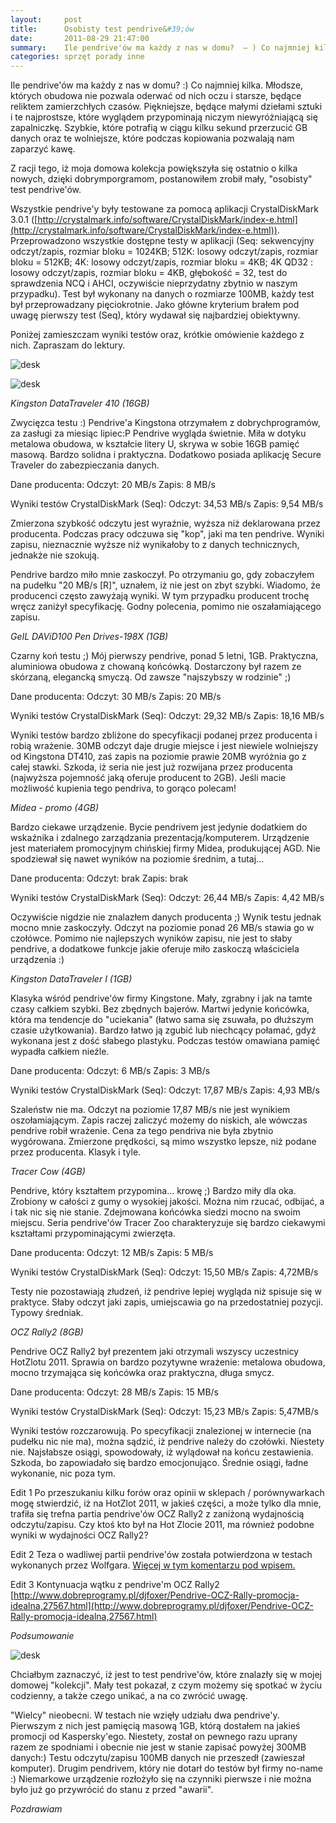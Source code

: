 ```yaml
---
layout:     post
title:      Osobisty test pendrive&#39;ów
date:       2011-08-29 21:47:00
summary:    Ile pendrive'ów ma każdy z nas w domu?  — ) Co najmniej kilka. Młodsze, których obudowa nie pozwala oderwać od nich oczu i starsze, będące reliktem zamierzchłych czasów. Piękniejsze, będące małymi dziełami sztuki i te najprostsze, które wyglądem przypominają niczym niewyróżniającą się zapalniczkę. Szybkie, które potrafią w ciągu kilku sekund przerzucić GB danych oraz te wolniejsze, które podczas kop...
categories: sprzęt porady inne
---
```




Ile pendrive'ów ma każdy z nas w domu? :) Co najmniej kilka. Młodsze, których obudowa nie pozwala oderwać od nich oczu i starsze, będące reliktem zamierzchłych czasów. Piękniejsze, będące małymi dziełami sztuki i te najprostsze, które wyglądem przypominają niczym niewyróżniającą się zapalniczkę. Szybkie, które potrafią w ciągu kilku sekund przerzucić GB danych oraz te wolniejsze, które podczas kopiowania pozwalają nam zaparzyć kawę.

Z racji tego, iż moja domowa kolekcja powiększyła się ostatnio o kilka nowych, dzięki dobrymporgramom, postanowiłem zrobił mały, "osobisty" test pendrive'ów.

Wszystkie pendrive'y były testowane za pomocą aplikacji CrystalDiskMark 3.0.1 ([http://crystalmark.info/software/CrystalDiskMark/index-e.html](http://crystalmark.info/software/CrystalDiskMark/index-e.html)). Przeprowadzono wszystkie dostępne testy w aplikacji (Seq: sekwencyjny odczyt/zapis, rozmiar bloku = 1024KB; 512K: losowy odczyt/zapis, rozmiar bloku = 512KB; 4K: losowy odczyt/zapis, rozmiar bloku = 4KB; 4K QD32 : losowy odczyt/zapis, rozmiar bloku = 4KB, głębokość = 32, test do sprawdzenia NCQ i AHCI, oczywiście nieprzydatny zbytnio w naszym przypadku). Test był wykonany na danych o rozmiarze 100MB, każdy test był przeprowadzany pięciokrotnie. Jako główne kryterium brałem pod uwagę pierwszy test (Seq), który wydawał się najbardziej obiektywny.

Poniżej zamieszczam wyniki testów oraz, krótkie omówienie każdego z nich. Zapraszam do lektury.


![desk](https://raw.githubusercontent.com/djfoxer/djfoxer.github.io/master/_img/2011-8-29-_175_/g_-_608x405_-_-_27436x20110828093739_1.jpg)

![desk](https://raw.githubusercontent.com/djfoxer/djfoxer.github.io/master/_img/2011-8-29-_175_/g_-_608x405_-_-_27436x20110828093739_2.jpg)


 *Kingston DataTraveler 410 (16GB)* 

Zwycięzca testu :) Pendrive'a Kingstona otrzymałem z dobrychprogramów, za zasługi za miesiąc lipiec:P Pendrive wygląda świetnie. Miła w dotyku metalowa obudowa, w kształcie litery U, skrywa w sobie 16GB pamięć masową. Bardzo solidna i praktyczna. Dodatkowo posiada aplikację Secure Traveler do zabezpieczania danych.

Dane producenta:
Odczyt: 20 MB/s
Zapis: 8 MB/s

Wyniki testów CrystalDiskMark (Seq):
Odczyt: 34,53 MB/s
Zapis: 9,54 MB/s

Zmierzona szybkość odczytu jest wyraźnie, wyższa niż deklarowana przez producenta. Podczas pracy odczuwa się "kop", jaki ma ten pendrive. Wyniki zapisu, nieznacznie wyższe niż wynikałoby to z danych technicznych, jednakże nie szokują.

Pendrive bardzo miło mnie zaskoczył. Po otrzymaniu go, gdy zobaczyłem na pudełku "20 MB/s [R]", uznałem, iż nie jest on zbyt szybki. Wiadomo, że producenci często zawyżają wyniki. W tym przypadku producent trochę wręcz zaniżył specyfikację. Godny polecenia, pomimo nie oszałamiającego zapisu.


 *GeIL DAViD100 Pen Drives-198X (1GB)* 

Czarny koń testu ;) Mój pierwszy pendrive, ponad 5 letni, 1GB. Praktyczna, aluminiowa obudowa z chowaną końcówką. Dostarczony był razem ze skórzaną, elegancką smyczą. Od zawsze "najszybszy w rodzinie" ;)

Dane producenta:
Odczyt: 30 MB/s
Zapis: 20 MB/s

Wyniki testów CrystalDiskMark (Seq):
Odczyt: 29,32 MB/s
Zapis: 18,16 MB/s

Wyniki testów bardzo zbliżone do specyfikacji podanej przez producenta i robią wrażenie. 30MB odczyt daje drugie miejsce i jest niewiele wolniejszy od Kingstona DT410, zaś zapis na poziomie prawie 20MB wyróżnia go z całej stawki. Szkoda, iż seria nie jest już rozwijana przez producenta (najwyższa pojemność jaką oferuje producent to 2GB). Jeśli macie możliwość kupienia tego pendriva, to gorąco polecam!

 *Midea - promo (4GB)* 

Bardzo ciekawe urządzenie. Bycie pendrivem jest jedynie dodatkiem do wskaźnika i zdalnego zarządzania prezentacją/komputerem. Urządzenie jest materiałem promocyjnym chińskiej firmy Midea, produkującej AGD. Nie spodziewał się nawet wyników na poziomie średnim, a tutaj...

Dane producenta:
Odczyt: brak
Zapis: brak

Wyniki testów CrystalDiskMark (Seq):
Odczyt: 26,44 MB/s
Zapis: 4,42 MB/s

Oczywiście nigdzie nie znalazłem danych producenta ;) Wynik testu jednak mocno mnie zaskoczyły. Odczyt na poziomie ponad 26 MB/s stawia go w czołówce. Pomimo nie najlepszych wyników zapisu, nie jest to słaby pendrive, a dodatkowe funkcje jakie oferuje miło zaskoczą właściciela urządzenia :)

 *Kingston DataTraveler I (1GB)* 

Klasyka wśród pendrive'ów firmy Kingstone. Mały, zgrabny i jak na tamte czasy całkiem szybki. Bez zbędnych bajerów. Martwi jedynie końcówka, która ma tendencje do "uciekania" (łatwo sama się zsuwała, po dłuższym czasie użytkowania). Bardzo łatwo ją zgubić lub niechcący połamać, gdyż wykonana jest z dość słabego plastyku. Podczas testów omawiana pamięć wypadła całkiem nieźle.

Dane producenta:
Odczyt: 6 MB/s
Zapis: 3 MB/s

Wyniki testów CrystalDiskMark (Seq):
Odczyt: 17,87 MB/s
Zapis: 4,93 MB/s

Szaleństw nie ma. Odczyt na poziomie 17,87 MB/s nie jest wynikiem oszołamiającym. Zapis raczej zaliczyć możemy do niskich, ale wówczas pendrive robił wrażenie. Cena za tego pendriva nie była zbytnio wygórowana. Zmierzone prędkości, są mimo wszystko lepsze, niż podane przez producenta. Klasyk i tyle. 

 *Tracer Cow (4GB)* 

Pendrive, który kształtem przypomina... krowę ;) Bardzo miły dla oka. Zrobiony w całości z gumy o wysokiej jakości. Można nim rzucać, odbijać, a i tak nic się nie stanie. Zdejmowana końcówka siedzi mocno na swoim miejscu. Seria pendrive'ów Tracer Zoo charakteryzuje się bardzo ciekawymi kształtami przypominającymi zwierzęta.

Dane producenta:
Odczyt: 12 MB/s
Zapis: 5 MB/s

Wyniki testów CrystalDiskMark (Seq):
Odczyt: 15,50 MB/s
Zapis: 4,72MB/s

Testy nie pozostawiają złudzeń, iż pendrive lepiej wygląda niż spisuje się w praktyce. Słaby odczyt jaki zapis, umiejscawia go na przedostatniej pozycji. Typowy średniak.

 *OCZ Rally2 (8GB)* 

Pendrive OCZ Rally2 był prezentem jaki otrzymali wszyscy uczestnicy HotZlotu 2011. Sprawia on bardzo pozytywne wrażenie: metalowa obudowa, mocno trzymająca się końcówka oraz praktyczna, długa smycz.

Dane producenta:
Odczyt: 28 MB/s
Zapis: 15 MB/s

Wyniki testów CrystalDiskMark (Seq):
Odczyt: 15,23 MB/s
Zapis: 5,47MB/s

Wyniki testów rozczarowują. Po specyfikacji znalezionej w internecie (na pudełku nic nie ma), można sądzić, iż pendrive należy do czołówki. Niestety nie. Najsłabsze osiągi, spowodowały, iż wylądował na końcu zestawienia. Szkoda, bo zapowiadało się bardzo emocjonująco. Średnie osiągi, ładne wykonanie, nic poza tym.

Edit 1
Po przeszukaniu kilku forów oraz opinii w sklepach / porównywarkach mogę stwierdzić, iż na HotZlot 2011, w jakieś części, a może tylko dla mnie, trafiła się trefna partia pendrive'ów OCZ Rally2 z zaniżoną wydajnością odczytu/zapisu. Czy ktoś kto był na Hot Zlocie 2011, ma również podobne wyniki w wydajności OCZ Rally2? 

Edit 2
Teza o wadliwej partii pendrive'ów została potwierdzona w testach wykonanych przez Wolfgara. [Więcej w tym komentarzu pod wpisem.](http://www.dobreprogramy.pl/djfoxer/Osobisty-test-pendriveow,27436.html#komentarz_847685)

Edit 3
Kontynuacja wątku z pendrive'm OCZ Rally2 [http://www.dobreprogramy.pl/djfoxer/Pendrive-OCZ-Rally-promocja-idealna,27567.html](http://www.dobreprogramy.pl/djfoxer/Pendrive-OCZ-Rally-promocja-idealna,27567.html)

 *Podsumowanie* 


![desk](https://raw.githubusercontent.com/djfoxer/djfoxer.github.io/master/_img/2011-8-29-_175_/g_-_608x405_-_-_27436x20110827230200_3.png)


Chciałbym zaznaczyć, iż jest to test pendrive'ów, które znalazły się w mojej domowej "kolekcji". Mały test pokazał, z czym możemy się spotkać w życiu codzienny, a także czego unikać, a na co zwrócić uwagę.

"Wielcy" nieobecni.
W testach nie wzięły udziału dwa pendrive'y. Pierwszym z nich jest pamięcią masową 1GB, którą dostałem na jakieś promocji od Kaspersky'ego. Niestety, został on pewnego razu uprany razem ze spodniami i obecnie nie jest w stanie zapisać powyżej 300MB danych:) Testu odczytu/zapisu 100MB danych nie przeszedł (zawieszał komputer). Drugim pendrivem, który nie dotarł do testów był firmy no-name :) Niemarkowe urządzenie rozłożyło się na czynniki pierwsze i nie można było już go przywrócić do stanu z przed "awarii".


 *Pozdrawiam* 
